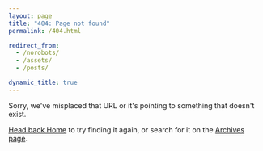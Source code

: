 ```yaml
---
layout: page
title: "404: Page not found"
permalink: /404.html

redirect_from:
  - /norobots/
  - /assets/
  - /posts/

dynamic_title: true
---
```


<div class="lead">
  <p>Sorry, we've misplaced that URL or it's pointing to something that doesn't exist. </p>
  <p>
    <a href="{{ '/' | relative_url }}">Head back Home</a>
    to try finding it again, or search for it on the
    <a href="{{ 'archives' | relative_url }}">Archives page</a>.
  </p>
</div>

